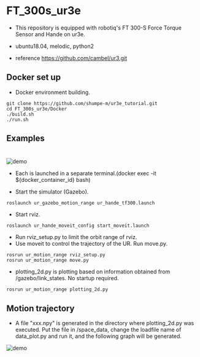 # FT_300s_ur3e
- This repository is equipped with robotiq's FT 300-S Force Torque Sensor and Hande on ur3e.

- ubuntu18.04, melodic, python2

- reference https://github.com/cambel/ur3.git

## Docker set up
- Docker environment building.
```
git clone https://github.com/shumpe-m/ur3e_tutorial.git
cd FT_300s_ur3e/Docker
./build.sh
./run.sh
```
## Examples
# 

![demo](https://raw.github.com/wiki/shumpe-m/ur3e_tutorial/images/motion.gif)
- Each is launched in a separate terminal.(docker exec -it ${docker_container_id} bash)

- Start the simulator (Gazebo).
```
roslaunch ur_gazebo_motion_range ur_hande_tf300.launch
```
- Start rviz.
```
roslaunch ur_hande_moveit_config start_moveit.launch

```
- Run rviz_setup.py to limit the orbit range of rviz.
- Use moveit to control the trajectory of the UR. Run move.py.
```
rosrun ur_motion_range rviz_setup.py 
rosrun ur_motion_range move.py 
```
- plotting_2d.py is plotting based on information obtained from /gazebo/link_states. No startup required.
```
rosrun ur_motion_range plotting_2d.py 
```


## Motion trajectory
- A file "xxx.npy" is generated in the directory where plotting_2d.py was executed. Put the file in /space_data, change the loadfile name of data_plot.py and run it, and the following graph will be generated.

![demo](https://raw.github.com/wiki/shumpe-m/ur3e_tutorial/images/motion.png)